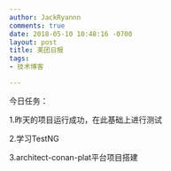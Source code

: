 ```yaml
---
author: JackRyannn
comments: true
date: 2018-05-10 10:48:16 -0700
layout: post
title: 美团日报
tags:
- 技术博客

---  
```

今日任务：

1.昨天的项目运行成功，在此基础上进行测试

2.学习TestNG

3.architect-conan-plat平台项目搭建


